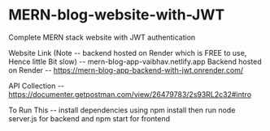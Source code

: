 # MERN-blog-website-with-JWT

Complete MERN stack website with JWT authentication 

Website Link (Note -- backend hosted on Render which is FREE to use, Hence little Bit slow) -- mern-blog-app-vaibhav.netlify.app 
Backend hosted on Render -- https://mern-blog-app-backend-with-jwt.onrender.com/

API Collection -- https://documenter.getpostman.com/view/26479783/2s93RL2c32#intro

To Run This -- install dependencies using npm install then run node server.js for backend and npm start for frontend
